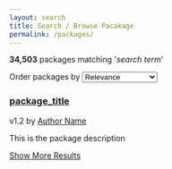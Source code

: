 ```yaml
---
layout: search
title: Search / Browse Pacakage
permalink: /packages/
---
```


<section class="order-results">
  <p><strong>34,503</strong> packages matching '<em>search term</em>'</p>
  <p>
    Order packages by
    <select>
      <option>Relevance</option>
      <option>Date Last Updated</option>
    </select>
</section>

<section>
  <div class="package-list">
    <div class="package-snippet">
      <h3 class="title"><a href="/package/">package_title</a></h3>
      <p class="meta">
        <span class="version">v1.2</span> by <a href="/author/">Author Name</a>
      </p>
      <p class="description">
        This is the package description
      </p>
    </div>
  </div>
  <a href="#" class="button">Show More Results</a>
</section>
